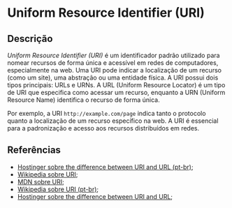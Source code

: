 # Uniform Resource Identifier (URI)


## Descrição

*Uniform Resource Identifier (URI)* é um identificador padrão utilizado para nomear recursos de forma única e acessível em redes de computadores, especialmente na web. Uma URI pode indicar a localização de um recurso (como um site), uma abstração ou uma entidade física. A URI possui dois tipos principais: URLs e URNs. A URL (Uniform Resource Locator) é um tipo de URI que especifica como acessar um recurso, enquanto a URN (Uniform Resource Name) identifica o recurso de forma única.

Por exemplo, a URI `http://example.com/page` indica tanto o protocolo quanto a localização de um recurso específico na web. A URI é essencial para a padronização e acesso aos recursos distribuídos em redes.

## Referências

- [Hostinger sobre the difference between URI and URL (pt-br)](https://www.hostinger.com.br/tutoriais/uri-e-url);
- [Wikipedia sobre URI](https://en.wikipedia.org/wiki/Uniform_Resource_Identifier);
- [MDN sobre URI](https://developer.mozilla.org/en-US/docs/Web/URI);
- [Wikipedia sobre URI (pt-br)](https://pt.wikipedia.org/wiki/URI);
- [Hostinger sobre the difference between URI and URL](https://www.hostinger.com/tutorials/uri-vs-url);
